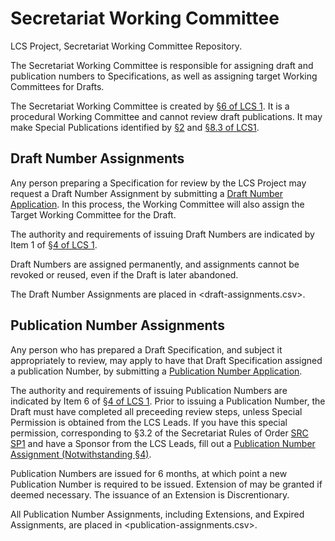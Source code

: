 # Secretariat Working Committee

LCS Project, Secretariat Working Committee Repository.

The Secretariat Working Committee is responsible for assigning draft and publication numbers to Specifications, as well as assigning target Working Committees for Drafts.


The Secretariat Working Committee is created by [§6 of LCS 1](https://github.com/lcs-project/publications/blob/main/primary/LCS1.md#6-secretariat-working-committee-and-publication-number-assignment). It is a procedural Working Committee and cannot review draft publications. It may make Special Publications identified by [§2](https://github.com/lcs-project/publications/blob/main/primary/LCS1.md#2-working-committees) and [§8.3 of LCS1](https://github.com/lcs-project/publications/blob/main/primary/LCS1.md#82-membership-of-working-committees).

## Draft Number Assignments

Any person preparing a Specification for review by the LCS Project may request a Draft Number Assignment by submitting a [Draft Number Application](https://github.com/lcs-project/secretariat/issues/new?assignees=&labels=&projects=&template=01-draft-number-assignment.yml).
In this process, the Working Committee will also assign the Target Working Committee for the Draft. 

The authority and requirements of issuing Draft Numbers are indicated by Item 1 of [§4 of LCS 1](https://github.com/lcs-project/publications/blob/main/primary/LCS1.md#4-steps-of-publication). 

Draft Numbers are assigned permanently, and assignments cannot be revoked or reused, even if the Draft is later abandoned. 

The Draft Number Assignments are placed in <draft-assignments.csv>.

## Publication Number Assignments

Any person who has prepared a Draft Specification, and subject it appropriately to review, may apply to have that Draft Specification assigned a publication Number, by submitting a [Publication Number Application](https://github.com/lcs-project/secretariat/issues/new?assignees=&labels=&projects=&template=02-publication-number-assignment-regular.yml).

The authority and requirements of issuing Publication Numbers are indicated by Item 6 of [§4 of LCS 1](https://github.com/lcs-project/publications/blob/main/primary/LCS1.md#4-steps-of-publication). Prior to issuing a Publication Number, the Draft must have completed all preceeding review steps, unless Special Permission is obtained from the LCS Leads. 
If you have this special permission, corresponding to §3.2 of the Secretariat Rules of Order [SRC SP1](https://github.com/lcs-project/secretariat/blob/main/special-publications/SP1.md#32-publication-number-assignment-notwithstanding-4) and have a Sponsor from the LCS Leads, fill out a [Publication Number Assignment (Notwithstanding §4)](https://github.com/lcs-project/secretariat/issues/new?assignees=&labels=&projects=&template=03-public-number-assignment-3.2.yml).


Publication Numbers are issued for 6 months, at which point a new Publication Number is required to be issued. Extension of may be granted if deemed necessary. The issuance of an Extension is Discrentionary. 

All Publication Number Assignments, including Extensions, and Expired Assignments, are placed in <publication-assignments.csv>.
